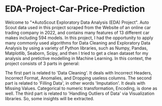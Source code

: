 # EDA-Project-Car-Price-Prediction
Welcome to "*AutoScout Exploratory Data Analysis (EDA) Project". Auto Scout data used in this project scraped from the Website of an online car trading company in 2022, and contains many features of 13 different car makes including 594 models. In this project, I had the opportunity to apply many commonly used algorithms for Data Cleaning and Exploratory Data Analysis by using a variety of Python libraries, such as Numpy, Pandas, Matplotlib, Seaborn, Scipy, and then I tried to get a clean dataset for my analysis and pretictive modelling in Machine Learning.
In this context, the project consists of 3 parts in general:

The first part is related to 'Data Cleaning'. It deals with Incorrect Headers, Incorrect Format, Anomalies, and Dropping useless columns.
The second part is related to 'Filling Data', in other words 'Imputation'. It deals with Missing Values. Categorical to numeric transformation, Encoding, is done as well.
The third part is related to 'Handling Outliers of Data' via Visualization libraries. So, some insights will be extracted.
